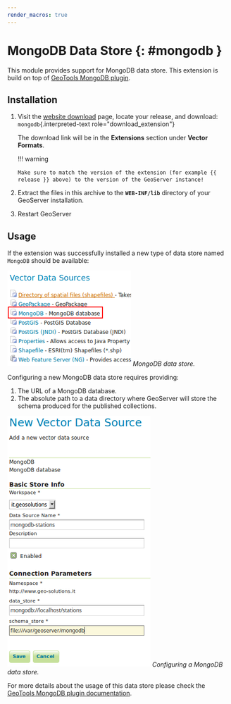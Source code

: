 ```yaml
---
render_macros: true
---
```


# MongoDB Data Store {: #mongodb }

This module provides support for MongoDB data store. This extension is build on top of [GeoTools MongoDB plugin](https://docs.geotools.org/latest/userguide/library/data/mongodb.html).

## Installation

1.  Visit the [website download](https://geoserver.org/download) page, locate your release, and download: `mongodb`{.interpreted-text role="download_extension"}

    The download link will be in the **Extensions** section under **Vector Formats**.

    !!! warning

        Make sure to match the version of the extension (for example {{ release }} above) to the version of the GeoServer instance!

2.  Extract the files in this archive to the **`WEB-INF/lib`** directory of your GeoServer installation.

3.  Restart GeoServer

## Usage

If the extension was successfully installed a new type of data store named `MongoDB` should be available:

![](images/mongodb_store_1.png)
*MongoDB data store.*

Configuring a new MongoDB data store requires providing:

1.  The URL of a MongoDB database.
2.  The absolute path to a data directory where GeoServer will store the schema produced for the published collections.

![](images/mongodb_store_2.png)
*Configuring a MongoDB data store.*

For more details about the usage of this data store please check the [GeoTools MongoDB plugin documentation](https://docs.geotools.org/latest/userguide/library/data/mongodb.html).
